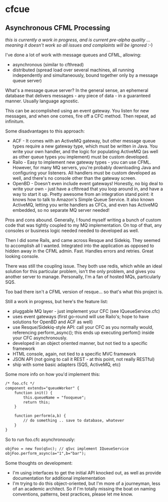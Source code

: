 # cfcue
## Asynchronous CFML Processing

*this is currently a work in progress, and is current pre-alpha quality ... 
meaning it doesn't work so all issues and complaints will be ignored* :-)

I've done a lot of work with message queues and CFML, allowing:
* asynchronous (similar to cfthread)
* distributed (spread load over several machines, all running independently and simultaneously, bound together only by a message queue server)

What's a message queue server? In the general sense, an ephemeral database
that delivers messages - any piece of data - in a guaranteed manner. Usually language agnostic.

This can be accomplished using an event gateway. You listen for new messages, and when one comes, fire off a CFC method. Then repeat, ad infinitum. 

Some disadvantages to this approach:
* ACF - It comes with an ActiveMQ gateway, but other message queue types require a new gateway type, which must be written in Java. You write your own handler, and the logic for populating ActiveMQ (as well as other queue types you implement) must be custom developed.
* Railo - Easy to implement new gateway types - you can use CFML. However, for many MQ servers, you're probably downloading Java and configuring your listeners. All handlers must be custom developed as well, and there's no console other than the gateway screen.
* OpenBD - Doesn't even include event gateways! Honestly, no big deal to write your own - just have a cfthread that you loop around in, and have a way to start it up. Pretty awesome from an integration stand point: it knows how to talk to Amazon's Simple Queue Service. It also known ActiveMQ, letting you write handlers as CFCs, and even has ActiveMQ embedded, so no separate MQ server needed!

Pros and cons abound. Generally, I found myself writing a bunch of custom code that was tightly coupled to my MQ implementation. On top of that, any consoles or business logic needed needed to developed as well.

Then I did some Rails, and came across Resque and Sidekiq. They seemed to accomplish all I wanted. Integrated into the application as opposed to hidden away in the CFML admin. Fast. Handles errors and retries. Great looking console. 

There was still the coupling issue. They both use redis, which while an ideal solution 
for this particular problem, isn't the only problem, and gives you another server to manage.
Personally, I'm a fan of hosted MQs, particularly SQS.

Too bad there isn't a CFML version of resque... so that's what this project is.

Still a work in progress, but here's the feature list:
* pluggable MQ layer - just implement your CFC (see IQueueService.cfc)
* uses event gateways (first go-round will use Railo's; hope to have solutions for OpenBD and ACF as well)
* use Resque/Sidekiq-style API: call your CFC as you normally would, referencing perform_async(); this ends up executing perfom() inside your CFC asynchronously. 
* developed in an object oriented manner, but not tied to a specific framework
* HTML console, again, not tied to a specific MVC framework
* JSON API (not going to call it REST - at this point, not really RESTful)
* ship with some basic adapters (SQS, ActiveMQ, etc)

Some more info on how you'd implement this:

```cfml
/* foo.cfc */
component extends="queueWorker" {
	function init() {
		this.queueName = "fooqueue";
		return this;
	}

	function perform(a,b) {
		// do something .. save to database, whatever
	}
}
```

So to run foo.cfc asynchronously:

```cfml
objFoo = new foo(qSvc); // qSvc implement IQueueService
objFoo.perform_async(a="1",b="bar");
```

Some thoughts on development:
* I'm using interfaces to get the initial API knocked out, as well as provide documentation for additional implementation
* I'm trying to do this object-oriented, but I'm more of a journeyman, less of an academic architect. So if I'm totally missing the boat on naming conventions, patterns, best practices, please let me know.